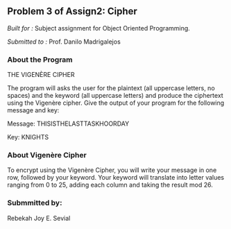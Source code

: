 ## Problem 3 of Assign2: Cipher

  *Built for :* Subject assignment for Object Oriented Programming.

  *Submitted to :* Prof. Danilo Madrigalejos 
  
### About the Program

THE VIGENÈRE CIPHER

The program will asks the user for the plaintext (all uppercase letters, no spaces) and the keyword (all uppercase letters) and produce the ciphertext using the Vigenère cipher. 
Give the output of your program for the following message and key:

Message: THISISTHELASTTASKHOORDAY

Key: KNIGHTS

### About Vigenère Cipher 

To encrypt using the Vigenère Cipher, you will write your message in one row, followed by your keyword. Your keyword will translate into letter values ranging from 0 to 25, adding each column and taking the result mod 26.

### Submmitted by:

Rebekah Joy E. Sevial

